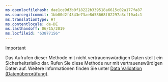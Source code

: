 ```yaml
---
ms.openlocfilehash: dae1ce9d3b0f18222b339518a6615c02a177fa87
ms.sourcegitcommit: 1bb00d2f4343e73ae8d58668f02297a3cf10a4c1
ms.translationtype: HT
ms.contentlocale: de-DE
ms.lasthandoff: 06/15/2019
ms.locfileid: "63877156"
---
```

> [!IMPORTANT]
> Das Aufrufen dieser Methode mit nicht vertrauenswürdigen Daten stellt ein Sicherheitsrisiko dar. Rufen Sie diese Methode nur mit vertrauenswürdigen Daten auf. Weitere Informationen finden Sie unter [Data Validation (Datenüberprüfung)](https://www.owasp.org/index.php/Data_Validation).